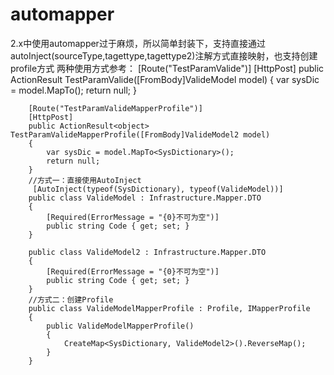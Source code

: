 # automapper
2.x中使用automapper过于麻烦，所以简单封装下，支持直接通过autoInject(sourceType,tagettype,tagettype2)注解方式直接映射，也支持创建profile方式
两种使用方式参考：
        [Route("TestParamValide")]
        [HttpPost]
        public ActionResult<object> TestParamValide([FromBody]ValideModel model)
        {
            var sysDic = model.MapTo<SysDictionary>();
            return null;
        }

        [Route("TestParamValideMapperProfile")]
        [HttpPost]
        public ActionResult<object> TestParamValideMapperProfile([FromBody]ValideModel2 model)
        {
            var sysDic = model.MapTo<SysDictionary>();
            return null;
        }
        //方式一：直接使用AutoInject
         [AutoInject(typeof(SysDictionary), typeof(ValideModel))]
        public class ValideModel : Infrastructure.Mapper.DTO
        {
            [Required(ErrorMessage = "{0}不可为空")]
            public string Code { get; set; }
        }

        public class ValideModel2 : Infrastructure.Mapper.DTO
        {
            [Required(ErrorMessage = "{0}不可为空")]
            public string Code { get; set; }
        }
        //方式二：创建Profile
        public class ValideModelMapperProfile : Profile, IMapperProfile
        {
            public ValideModelMapperProfile()
            {
                CreateMap<SysDictionary, ValideModel2>().ReverseMap();
            }
        }
